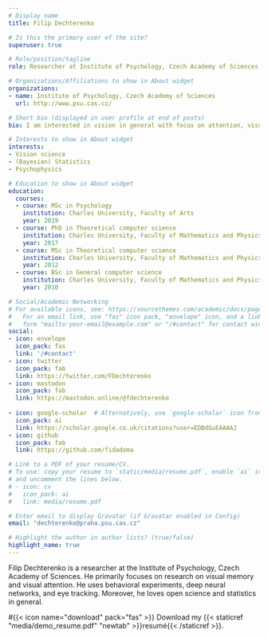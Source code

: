 ```yaml
---
# Display name
title: Filip Dechterenko

# Is this the primary user of the site?
superuser: true

# Role/position/tagline
role: Researcher at Institute of Psychology, Czech Academy of Sciences

# Organizations/Affiliations to show in About widget
organizations:
- name: Institute of Psychology, Czech Academy of Sciences
  url: http://www.psu.cas.cz/

# Short bio (displayed in user profile at end of posts)
bio: I am interested in vision in general with focus on attention, visual memory, and psychophysics. I also help with multiple projects as statistician.

# Interests to show in About widget
interests:
- Vision science
- (Bayesian) Statistics
- Psychophysics

# Education to show in About widget
education:
  courses:
  - course: MSc in Psychology
    institution: Charles University, Faculty of Arts
    year: 2019
  - course: PhD in Theoretical computer science
    institution: Charles University, Faculty of Mathematics and Physics
    year: 2017
  - course: MSc in Theoretical computer science
    institution: Charles University, Faculty of Mathematics and Physics
    year: 2012
  - course: BSc in General computer science
    institution: Charles University, Faculty of Mathematics and Physics
    year: 2010

# Social/Academic Networking
# For available icons, see: https://sourcethemes.com/academic/docs/page-builder/#icons
#   For an email link, use "fas" icon pack, "envelope" icon, and a link in the
#   form "mailto:your-email@example.com" or "/#contact" for contact widget.
social:
- icon: envelope
  icon_pack: fas
  link: '/#contact'
- icon: twitter
  icon_pack: fab
  link: https://twitter.com/FDechterenko
- icon: mastodon
  icon_pack: fab
  link: https://mastodon.online/@fdechterenko
  
- icon: google-scholar  # Alternatively, use `google-scholar` icon from `ai` icon pack
  icon_pack: ai
  link: https://scholar.google.co.uk/citations?user=EDBdGuEAAAAJ
- icon: github
  icon_pack: fab
  link: https://github.com/fidadoma

# Link to a PDF of your resume/CV.
# To use: copy your resume to `static/media/resume.pdf`, enable `ai` icons in `params.toml`, 
# and uncomment the lines below.
# - icon: cv
#   icon_pack: ai
#   link: media/resume.pdf

# Enter email to display Gravatar (if Gravatar enabled in Config)
email: "dechterenko@praha.psu.cas.cz"

# Highlight the author in author lists? (true/false)
highlight_name: true
---
```


Filip Dechterenko is a researcher at the Institute of Psychology, Czech Academy of Sciences. He primarily focuses on research on visual memory and visual attention. He uses behavioral experiments, deep neural networks, and eye tracking. Moreover, he loves open science and statistics in general.

#{{< icon name="download" pack="fas" >}} Download my {{< staticref "media/demo_resume.pdf" "newtab" >}}resumé{{< /staticref >}}.
